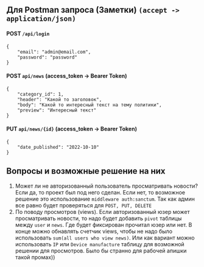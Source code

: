 ## Для Postman запроса (Заметки) `(accept -> application/json)`

#### POST `/api/login`
```
{
    "email": "admin@email.com",
    "password": "password"
}
```

#### POST `api/news` (access_token -> Bearer Token)
```
{
    "category_id": 1,
    "header": "Какой то заголовок",
    "body": "Какой то интересный текст на тему политики",
    "preview": "Интересный текст"
}
```


#### PUT `api/news/{id}` (access_token -> Bearer Token)
```
{
    "date_published": "2022-10-10"
}
```


## Вопросы и возможные решение на них

1) Может ли не авторизованный пользователь просматривать новости? Если да, то проект был под него сделан. Если нет, то возможное решение это использование `middleware auth:sanctum`. Так как админ все равно будет проверяться для `POST, PUT, DELETE`
2) По поводу просмотров (views). Если авторизованный юзер может просматривать новости, то надо будет добавить `pivot` таблицы между `user` и `news`. Где будет фиксирован прочитал юзер или нет. В конце можно обнавлять счетчик views, чтобы не надо было использовать `sum(all users who view news)`. Или как вариант можно использовать `IP` или `Device manufacture` таблицу для возможной решении для просмотров. Было бы странно для рабочей апишки такой промах))
